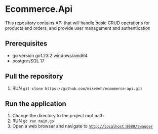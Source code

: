 # Ecommerce.Api
 
This repository contains API that will handle basic CRUD operations for products and orders, and provide user management and authentication
 
## Prerequisites
 
- go version go1.23.2 windows/amd64
- postgresSQL 17
## Pull the repository
 
1. RUN `git clone https://github.com/mikemeh/ecommerce-api.git`
 
## Run the application
 
1. Change the directory to the project root path
2. RUN `go run main.go`
3. Open a web browser and navigate to [`http://localhost:8080/swagger`](http://localhost:8080/swagger)
